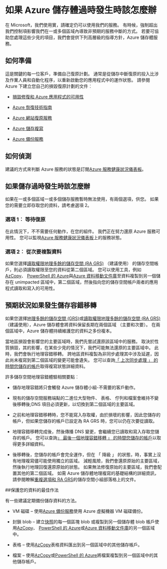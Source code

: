 <properties
    pageTitle="如何在 Azure 儲存體中斷時 |Microsoft Azure"
    description="如何在 Azure 儲存體中斷時"
    services="storage"
    documentationCenter=".net"
    authors="robinsh"
    manager="carmonm"
    editor="tysonn"/>

<tags
    ms.service="storage"
    ms.workload="storage"
    ms.tgt_pltfrm="na"
    ms.devlang="dotnet"
    ms.topic="article"
    ms.date="08/03/2016"
    ms.author="robinsh"/>


# <a name="what-to-do-if-an-azure-storage-outage-occurs"></a>如果 Azure 儲存體過時發生時該怎麼辦

在 Microsoft，我們使用實，請確定仍可以使用我們的服務。 有時候，強制超出我們控制項影響我們在一或多個區域內導致非預期的服務中斷的方式。 若要可協助您處理這些少見的項目，我們會提供下列高層級的指導方針，Azure 儲存體服務。

## <a name="how-to-prepare"></a>如何準備 

這是關鍵的每一位客戶，準備自己復原計劃。 通常是從儲存中斷復原的投入比涉及作業人員和自動化程序，以重新啟動您的應用程式中的運作狀態。 請參閱 Azure 下建立您自己的損毀復原計劃的文件︰

-   [損毀修復和 Azure 應用程式的可用性](../resiliency/resiliency-disaster-recovery-high-availability-azure-applications.md)

-   [Azure 恢復技術指南](../resiliency/resiliency-technical-guidance.md)

-   [Azure 網站復原服務](https://azure.microsoft.com/services/site-recovery/)

-   [Azure 儲存複寫](storage-redundancy.md)

-   [Azure 備份服務](https://azure.microsoft.com/services/backup/)

## <a name="how-to-detect"></a>如何偵測 

建議的方式來判斷 Azure 服務的狀態是訂閱[Azure 服務健康狀況儀表板](https://azure.microsoft.com/status/)。

## <a name="what-to-do-if-a-storage-outage-occurs"></a>如果儲存過時發生時該怎麼辦

如果在一或多個區域一或多個儲存服務暫時無法使用，有兩個選項，供您。 如果您的需要立即存取您的資料，請考慮選項 2。

### <a name="option-1-wait-for-recovery"></a>選項 1︰ 等待復原

在此情況下，不不需要任何動作，在您的組件。 我們正在努力還原 Azure 服務可用性。 您可以監視[Azure 服務健康狀況儀表板](https://azure.microsoft.com/status/)上的服務狀態。

### <a name="option-2-copy-data-from-secondary"></a>選項 2︰ 從次要複製資料

如果您選擇[讀取權限地理多餘的儲存空間 (RA GRS)](storage-redundancy.md#read-access-geo-redundant-storage) （建議使用） 的儲存空間帳戶，則必須讀取權限至您的資料從第二個區域。 您可以使用工具，例如[AzCopy](storage-use-azcopy.md)、 [PowerShell 的 Azure](storage-powershell-guide-full.md)與[Azure 資料移動文件庫](https://azure.microsoft.com/blog/introducing-azure-storage-data-movement-library-preview-2/)至資料複製到另一個儲存在 unimpacted 區域中，第二個區域，然後指向您的儲存空間帳戶兩者的應用程式讀取和寫入的可用性。

## <a name="what-to-expect-if-a-storage-failover-occurs"></a>預期狀況如果發生儲存容錯移轉

如果您選擇[地理多餘的儲存空間 (GRS)](storage-redundancy.md#geo-redundant-storage)或[讀取權限地理多餘的儲存空間 (RA GRS)](storage-redundancy.md#read-access-geo-redundant-storage) （建議使用），Azure 儲存體會將資料保留長期在兩個區域 （主要和次要）。 在兩個區域中，Azure 儲存體持續維護您的資料之多份複本。

當地區損毀會影響您的主要區域時，我們先嘗試還原該區域中的服務。 取決於性質損毀，其的影響，在某些少見的情況下，我們可能無法還原的主要區域中。 此時，我們會執行地理容錯移轉。 跨地區資料複製為非同步處理其中涉及延遲，因此尚未複寫到第二個區域的變更可能會遺失。 您可以查詢[「 上次同步處理 」 的時間您儲存的帳戶](https://blogs.msdn.microsoft.com/windowsazurestorage/2013/12/11/windows-azure-storage-redundancy-options-and-read-access-geo-redundant-storage/)取得複寫狀態詳細資料。

許多儲存空間地理容錯體驗相關要點︰

-   儲存地理容錯將只會觸發 Azure 儲存體小組-不需要的客戶動作。

-   現有的儲存空間服務端點的二進位大型物件、 表格、 佇列和檔案會維持不變後移轉後;DNS 項目必須更新，以切換到第二個區域的主要區域。

-   之前和地理容錯移轉時，您不能寫入存取權，由於損壞的影響，因此您儲存的帳戶，但如果您儲存的帳戶已設定為 RA GRS 時，您可以仍在次要從讀取。

-   地理容錯移轉完成後，然後傳播 DNS 變更，會繼續您已讀取和寫入存取您儲存的帳戶。 您可以查詢[」 最後一個地理容錯移轉 」 的時間您儲存的帳戶](https://msdn.microsoft.com/library/azure/ee460802.aspx)以取得更多詳細資料。

-   後移轉後，您儲存的帳戶會完全運作，但在 「 降級 」 的狀態，時，事實上沒有地理複寫儘可能使用獨立的區域。 減輕風險，我們會還原原始的主要區域，然後執行地理回復還原原始的狀態。 如果無法修復原始的主要區域，我們會配置其他的第二個區域。
如需 Azure 儲存體地理複寫的基礎結構的詳細資訊，請參閱瞭解[重複選項和 RA GRS](https://blogs.msdn.microsoft.com/windowsazurestorage/2013/12/11/windows-azure-storage-redundancy-options-and-read-access-geo-redundant-storage/)的儲存空間小組部落格上的文件。

##<a name="best-practices-for-protecting-your-data"></a>保護您的資料的最佳作法

有一些建議定期備份儲存資料的方法。

-   VM 磁碟 – 使用[Azure 備份服務](https://azure.microsoft.com/services/backup/)使用 Azure 虛擬機器 VM 磁碟備份。

-   封鎖 blob – 建立[快照](https://msdn.microsoft.com/library/azure/hh488361.aspx)的每一個區塊 blob 或複製到另一個儲存體 blob 帳戶使用[AzCopy](storage-use-azcopy.md)、 [PowerShell 的 Azure](storage-powershell-guide-full.md)或[Azure 資料移動文件庫](https://azure.microsoft.com/blog/introducing-azure-storage-data-movement-library-preview-2/)的另一個區域中。

-   表格 – 使用[AzCopy](storage-use-azcopy.md)表格資料匯出到另一個區域中的其他儲存帳戶。

-   檔案 – 使用[AzCopy](storage-use-azcopy.md)或[PowerShell 的 Azure](storage-powershell-guide-full.md)將檔案複製到另一個區域中的其他儲存帳戶。
